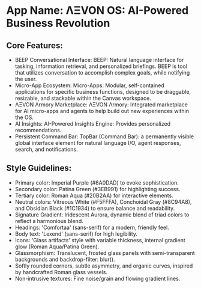 # **App Name**: ΛΞVON OS: AI-Powered Business Revolution

## Core Features:

- BEEP Conversational Interface: BEEP: Natural language interface for tasking, information retrieval, and personalized briefings. BEEP is tool that utilizes conversation to accomplish complex goals, while notifying the user.
- Micro-App Ecosystem: Micro-Apps: Modular, self-contained applications for specific business functions, designed to be draggable, resizable, and stackable within the Canvas workspace.
- ΛΞVON Λrmory Marketplace: ΛΞVON Λrmory: Integrated marketplace for AI micro-apps and agents to help build out new experiences within the OS.
- AI Insights: AI-Powered Insights Engine: Provides personalized recommendations.
- Persistent Command Bar: TopBar (Command Bar): a permanently visible global interface element for natural language I/O, agent responses, search, and notifications.

## Style Guidelines:

- Primary color: Imperial Purple (#6A0DAD) to evoke sophistication.
- Secondary color: Patina Green (#3EB991) for highlighting success.
- Tertiary color: Roman Aqua (#20B2AA) for interactive elements.
- Neutral colors: Vitreous White (#F5FFFA), Conchoidal Gray (#8C94A8), and Obsidian Black (#1C1934) to ensure balance and readability.
- Signature Gradient: Iridescent Aurora, dynamic blend of triad colors to reflect a harmonious blend.
- Headings: 'Comfortaa' (sans-serif) for a modern, friendly feel.
- Body text: 'Lexend' (sans-serif) for high legibility.
- Icons: 'Glass artifacts' style with variable thickness, internal gradient glow (Roman Aqua/Patina Green).
- Glassmorphism: Translucent, frosted glass panels with semi-transparent backgrounds and backdrop-filter: blur().
- Softly rounded corners, subtle asymmetry, and organic curves, inspired by handcrafted Roman glass vessels.
- Non-intrusive textures: Fine noise/grain and flowing gradient lines.